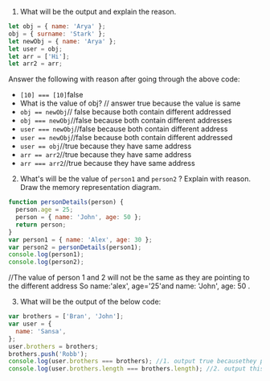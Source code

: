 1. What will be the output and explain the reason.

```js
let obj = { name: 'Arya' };
obj = { surname: 'Stark' };
let newObj = { name: 'Arya' };
let user = obj;
let arr = ['Hi'];
let arr2 = arr;
```

Answer the following with reason after going through the above code:

- `[10] === [10]`false
- What is the value of obj? // answer true because the value is same
- `obj == newObj`// false because both contain different addressed
- `obj === newObj`//false because both contain different addresses
- `user === newObj`//false because both contain different address
- `user == newObj`//false because both contain different addressed
- `user == obj`//true because they have same address
- `arr == arr2`//true because they have same address
- `arr === arr2`//true because they have same address

2. What's will be the value of `person1` and `person2` ? Explain with reason. Draw the memory representation diagram.

<!-- To add this image here use ![name](./hello.jpg) -->

```js
function personDetails(person) {
  person.age = 25;
  person = { name: 'John', age: 50 };
  return person;
}
var person1 = { name: 'Alex', age: 30 };
var person2 = personDetails(person1);
console.log(person1);
console.log(person2);
```
//The value of person 1 and 2 will not be the same as they are pointing to the different address So name:'alex', age='25'and name: 'John', age: 50 .

3. What will be the output of the below code:

```js
var brothers = ['Bran', 'John'];
var user = {
  name: 'Sansa',
};
user.brothers = brothers;
brothers.push('Robb');
console.log(user.brothers === brothers); //1. output true becausethey point o the same address and hence they are same and the output will be 'bran', 'john' and 'robb'.
console.log(user.brothers.length === brothers.length); //2. output this condition is also true as they both have the same adress and the length will be 3.
```
